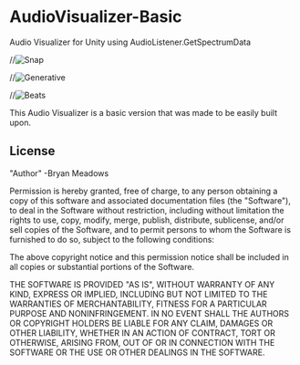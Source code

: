 # AudioVisualizer-Basic
Audio Visualizer for Unity using AudioListener.GetSpectrumData

//![Snap](http://38.media.tumblr.com/fe9bb0573d05fcbe29903c046f8e86db/tumblr_nqi2phvAfY1qio469o1_400.gif)

//![Generative](http://38.media.tumblr.com/57afc7693bdbd699847806d8c1e7bbc7/tumblr_nqiazfQhrP1qio469o1_400.gif)

//![Beats](http://38.media.tumblr.com/abfd26888e35f383ddbfc1ad0c0cc445/tumblr_nqib0cOeDE1qio469o1_400.gif)

This Audio Visualizer is a basic version that was made to be easily built upon.

License
-------

"Author" -Bryan Meadows

Permission is hereby granted, free of charge, to any person obtaining a copy of
this software and associated documentation files (the "Software"), to deal in
the Software without restriction, including without limitation the rights to
use, copy, modify, merge, publish, distribute, sublicense, and/or sell copies of
the Software, and to permit persons to whom the Software is furnished to do so,
subject to the following conditions:

The above copyright notice and this permission notice shall be included in all
copies or substantial portions of the Software.

THE SOFTWARE IS PROVIDED "AS IS", WITHOUT WARRANTY OF ANY KIND, EXPRESS OR
IMPLIED, INCLUDING BUT NOT LIMITED TO THE WARRANTIES OF MERCHANTABILITY, FITNESS
FOR A PARTICULAR PURPOSE AND NONINFRINGEMENT. IN NO EVENT SHALL THE AUTHORS OR
COPYRIGHT HOLDERS BE LIABLE FOR ANY CLAIM, DAMAGES OR OTHER LIABILITY, WHETHER
IN AN ACTION OF CONTRACT, TORT OR OTHERWISE, ARISING FROM, OUT OF OR IN
CONNECTION WITH THE SOFTWARE OR THE USE OR OTHER DEALINGS IN THE SOFTWARE.

